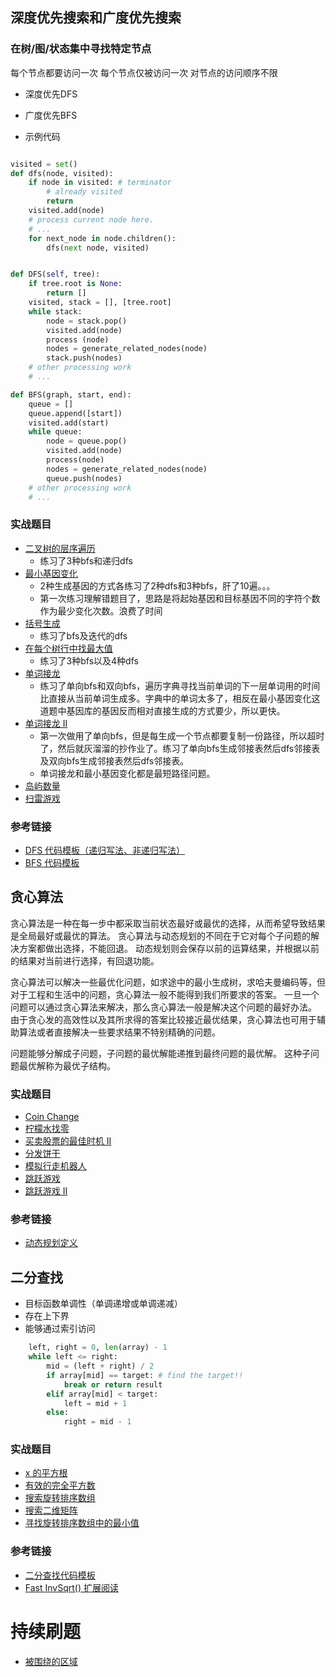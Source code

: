 ## 深度优先搜索和广度优先搜索

### 在树/图/状态集中寻找特定节点

每个节点都要访问一次
每个节点仅被访问一次
对节点的访问顺序不限
- 深度优先DFS
- 广度优先BFS

- 示例代码

```python

visited = set() 
def dfs(node, visited): 
    if node in visited: # terminator 
        # already visited 
        return 
    visited.add(node) 
    # process current node here. 
    # ...
    for next_node in node.children(): 
        dfs(next node, visited)

```

```python

def DFS(self, tree): 
    if tree.root is None: 
        return [] 
    visited, stack = [], [tree.root] 
    while stack: 
        node = stack.pop() 
        visited.add(node) 
        process (node) 
        nodes = generate_related_nodes(node) 
        stack.push(nodes) 
    # other processing work 
    # ...

```

```python
def BFS(graph, start, end): 
    queue = [] 
    queue.append([start]) 
    visited.add(start) 
    while queue: 
        node = queue.pop() 
        visited.add(node) 
        process(node) 
        nodes = generate_related_nodes(node) 
        queue.push(nodes) 
    # other processing work 
    # ...
```

### 实战题目

- [二叉树的层序遍历](https://leetcode-cn.com/problems/binary-tree-level-order-traversal/)
  - 练习了3种bfs和递归dfs
- [最小基因变化](https://leetcode-cn.com/problems/minimum-genetic-mutation/)
  - 2种生成基因的方式各练习了2种dfs和3种bfs，肝了10遍。。。
  - 第一次练习理解错题目了，思路是将起始基因和目标基因不同的字符个数作为最少变化次数。浪费了时间
- [括号生成](https://leetcode-cn.com/problems/generate-parentheses/)
  - 练习了bfs及迭代的dfs
- [在每个树行中找最大值](https://leetcode-cn.com/problems/find-largest-value-in-each-tree-row/)
  - 练习了3种bfs以及4种dfs
- [单词接龙](https://leetcode-cn.com/problems/word-ladder/)
  - 练习了单向bfs和双向bfs，遍历字典寻找当前单词的下一层单词用的时间比直接从当前单词生成多。字典中的单词太多了，相反在最小基因变化这道题中基因库的基因反而相对直接生成的方式要少，所以更快。
- [单词接龙 II](https://leetcode-cn.com/problems/word-ladder-ii/)
  - 第一次做用了单向bfs，但是每生成一个节点都要复制一份路径，所以超时了，然后就灰溜溜的抄作业了。练习了单向bfs生成邻接表然后dfs邻接表及双向bfs生成邻接表然后dfs邻接表。
  - 单词接龙和最小基因变化都是最短路径问题。
- [岛屿数量](https://leetcode-cn.com/problems/number-of-islands/)
- [扫雷游戏](https://leetcode-cn.com/problems/minesweeper/)

### 参考链接

- [DFS 代码模板（递归写法、非递归写法）](https://shimo.im/docs/UdY2UUKtliYXmk8t/)
- [BFS 代码模板](https://shimo.im/docs/ZBghMEZWix0Lc2jQ/)


## 贪心算法

贪心算法是一种在每一步中都采取当前状态最好或最优的选择，从而希望导致结果是全局最好或最优的算法。
贪心算法与动态规划的不同在于它对每个子问题的解决方案都做出选择，不能回退。
动态规划则会保存以前的运算结果，并根据以前的结果对当前进行选择，有回退功能。

贪心算法可以解决一些最优化问题，如求途中的最小生成树，求哈夫曼编码等，但对于工程和生活中的问题，贪心算法一般不能得到我们所要求的答案。
一旦一个问题可以通过贪心算法来解决，那么贪心算法一般是解决这个问题的最好办法。
由于贪心发的高效性以及其所求得的答案比较接近最优结果，贪心算法也可用于辅助算法或者直接解决一些要求结果不特别精确的问题。

问题能够分解成子问题，子问题的最优解能递推到最终问题的最优解。
这种子问题最优解称为最优子结构。

### 实战题目

- [Coin Change](https://leetcode-cn.com/problems/coin-change/)
- [柠檬水找零](https://leetcode-cn.com/problems/lemonade-change/description/)
- [买卖股票的最佳时机 II](https://leetcode-cn.com/problems/best-time-to-buy-and-sell-stock-ii/description/)
- [分发饼干](https://leetcode-cn.com/problems/assign-cookies/)
- [模拟行走机器人](https://leetcode-cn.com/problems/walking-robot-simulation/description/)
- [跳跃游戏](https://leetcode-cn.com/problems/jump-game/)
- [跳跃游戏 II](https://leetcode-cn.com/problems/jump-game-ii/)

### 参考链接

- [动态规划定义](https://zh.wikipedia.org/wiki/%E5%8A%A8%E6%80%81%E8%A7%84%E5%88%92)


## 二分查找

- 目标函数单调性（单调递增或单调递减）
- 存在上下界
- 能够通过索引访问

```python
    left, right = 0, len(array) - 1
    while left <= right:
        mid = (left + right) / 2
        if array[mid] == target: # find the target!! 
            break or return result 
        elif array[mid] < target:
            left = mid + 1
        else:
            right = mid - 1
```

### 实战题目

- [x 的平方根](https://leetcode-cn.com/problems/sqrtx/)
- [有效的完全平方数](https://leetcode-cn.com/problems/valid-perfect-square/)
- [搜索旋转排序数组](https://leetcode-cn.com/problems/search-in-rotated-sorted-array/)
- [搜索二维矩阵](https://leetcode-cn.com/problems/search-a-2d-matrix/)
- [寻找旋转排序数组中的最小值](https://leetcode-cn.com/problems/find-minimum-in-rotated-sorted-array/)

### 参考链接

- [二分查找代码模板](https://shimo.im/docs/xvIIfeEzWYEUdBPD/)
- [Fast InvSqrt() 扩展阅读](https://www.beyond3d.com/content/articles/8/)

# 持续刷题

- [被围绕的区域](https://leetcode-cn.com/problems/surrounded-regions/)
